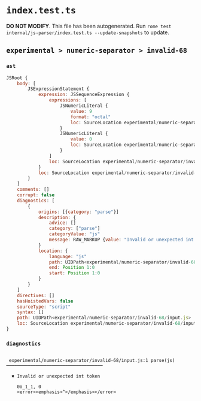 # `index.test.ts`

**DO NOT MODIFY**. This file has been autogenerated. Run `rome test internal/js-parser/index.test.ts --update-snapshots` to update.

## `experimental > numeric-separator > invalid-68`

### `ast`

```javascript
JSRoot {
	body: [
		JSExpressionStatement {
			expression: JSSequenceExpression {
				expressions: [
					JSNumericLiteral {
						value: 9
						format: "octal"
						loc: SourceLocation experimental/numeric-separator/invalid-68/input.js 1:0-1:6
					}
					JSNumericLiteral {
						value: 0
						loc: SourceLocation experimental/numeric-separator/invalid-68/input.js 1:8-1:9
					}
				]
				loc: SourceLocation experimental/numeric-separator/invalid-68/input.js 1:0-1:9
			}
			loc: SourceLocation experimental/numeric-separator/invalid-68/input.js 1:0-1:9
		}
	]
	comments: []
	corrupt: false
	diagnostics: [
		{
			origins: [{category: "parse"}]
			description: {
				advice: []
				category: ["parse"]
				categoryValue: "js"
				message: RAW_MARKUP {value: "Invalid or unexpected int token"}
			}
			location: {
				language: "js"
				path: UIDPath<experimental/numeric-separator/invalid-68/input.js>
				end: Position 1:0
				start: Position 1:0
			}
		}
	]
	directives: []
	hasHoistedVars: false
	sourceType: "script"
	syntax: []
	path: UIDPath<experimental/numeric-separator/invalid-68/input.js>
	loc: SourceLocation experimental/numeric-separator/invalid-68/input.js 1:0-2:0
}
```

### `diagnostics`

```

 experimental/numeric-separator/invalid-68/input.js:1 parse(js) ━━━━━━━━━━━━━━━━━━━━━━━━━━━━━━━━━━━━

  ✖ Invalid or unexpected int token

    0o_1_1, 0
    <error><emphasis>^</emphasis></error>


```
